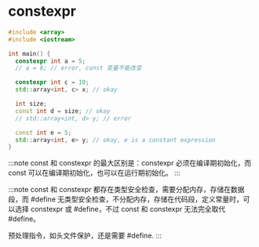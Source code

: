 ﻿# constexpr

```cpp
#include <array>
#include <iostream>

int main() {
  constexpr int a = 5;
  // a = 6; // error, const 变量不能改变

  constexpr int c = 10;
  std::array<int, c> x; // okay

  int size;
  const int d = size; // okay
  // std::array<int, d> y; // error

  const int e = 5;
  std::array<int, e> y; // okay, e is a constant expression
}
```

:::note
const 和 constexpr 的最大区别是：constexpr 必须在编译期初始化，而 const 可以在编译期初始化，也可以在运行期初始化。
:::

:::note
const 和 constexpr 都存在类型安全检查，需要分配内存，存储在数据段，而 #define 无类型安全检查，不分配内存，存储在代码段，定义常量时，可以选择 constexpr 或 #define，不过 const 和 constexpr 无法完全取代 #define。

预处理指令，如头文件保护，还是需要 #define.
:::
